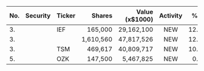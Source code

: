 No. | Security | Ticker | Shares | Value (x$1000) | Activity | % Port
|--- | --- | --- | ---:| ---:|:---:| ---:|
 3.||IEF</a>|165,000|29,162,100|NEW|12.99%|<a href=rel="bookmark"></a>
3.|||1,610,560|47,817,526|NEW|12.24%|rel="bookmark"></a>
3.||TSM</a>|469,617|40,809,717|NEW|10.62%|<a href=rel="bookmark"></a>
5.||OZK</a>|147,500|5,467,825|NEW|0.38%|<a href=rel="bookmark"></a>

